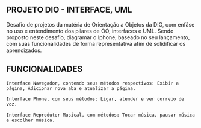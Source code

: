 ## PROJETO DIO - INTERFACE, UML 

Desafio de projetos da matéria de Orientação a Objetos da DIO, com enfâse no uso e entendimento dos pilares de OO, interfaces e UML. 
    Sendo proposto neste desafio, diagramar o Iphone, baseado no seu lançamento, com suas funcionalidades de forma representativa afim de solidificar os aprendizados.

## FUNCIONALIDADES
    Interface Navegador, contendo seus métodos respectivos: Exibir a página, Adicionar nova aba e atualizar a página. 
    
    Interface Phone, com seus métodos: Ligar, atender e ver correio de voz.

    Interface Reprodutor Musical, com métodos: Tocar música, pausar música e escolher música.